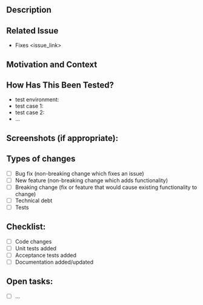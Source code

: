 <!--
Thanks for submitting a change to ownCloud!

This is the issue tracker for the design system. 

For fixing potential security issues please see https://owncloud.org/security/

To make it possible for us to get your change reviewed and merged please carefully fill out the requested information below.

Please note that any kind of change needs first be submitted to the master branch which holds the next major version of the ownCloud design system.

We will carefully discuss if your change can or has to be backported to stable branches.

Please set the following labels:

- Set label "3 - To review" for review or "2 - Development" in case the PR still has open tasks
- Assignment: assign to self
-->

## Description
<!--- Describe your changes in detail -->

## Related Issue
<!--- This project only accepts pull requests related to open issues -->
<!--- If suggesting a new feature or change, please discuss it in an issue first -->
<!--- If fixing a bug, there should be an issue describing it with steps to reproduce -->
<!--- Please link to the issue here: -->
- Fixes <issue_link>

## Motivation and Context
<!--- Why is this change required? What problem does it solve? -->

## How Has This Been Tested?
<!--- Please describe in detail how you tested your changes. -->
<!--- Include details of your testing environment, and the tests you ran to -->
<!--- see how your change affects other areas of the code, etc. -->
- test environment:
- test case 1:
- test case 2:
- ...

## Screenshots (if appropriate):

## Types of changes
<!--- What types of changes does your code introduce? Put an `x` in all the boxes that apply: -->
- [ ] Bug fix (non-breaking change which fixes an issue)
- [ ] New feature (non-breaking change which adds functionality)
- [ ] Breaking change (fix or feature that would cause existing functionality to change)
- [ ] Technical debt
- [ ] Tests

## Checklist:
<!-- Tick the checkboxes when done. -->
- [ ] Code changes
- [ ] Unit tests added
- [ ] Acceptance tests added
- [ ] Documentation added/updated

## Open tasks:
<!-- In case of incomplete PR, please list the open tasks here -->
- [ ] ...
